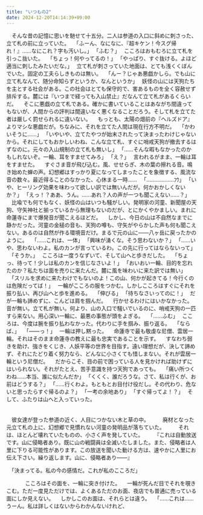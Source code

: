 ```yaml
---
title: "いつもの2"
date: 2024-12-20T14:14:39+09:00
---
```

　そんな昔の記憶に思いを馳せて十五分。二人は参道の入口に斜めに刺さった、立て札の前に立っていた。
　｢ふーん、なになに、『超キケン！今スグ帰れ！』……なにこれ？字も汚いし。｣
　｢ふむ？｣
　こころはおもむろに立て札を引っこ抜いた。
　｢ちょっ！何やってるの！｣
　｢やっぱり、すぐ抜ける。よほど適当に刺したみたいだな。｣
　立て札が刺さっていた地面は、とても浅くくぼんでいた。固定の工夫らしきものは無い。
　｢んー？じゃあ悪戯かしら。でも山に立て札なんて、随分命知らずというか、なんというか｣
　妖怪の山には天狗たちを主とする社会がある。この社会はとても保守的で、害あるものを全く容赦せず排斥する。麓には『いつまで経っても入山禁止』だなんて立て札があるくらいだ。
　そこに悪戯の立て札である。確かに書いていることはあながち間違ってもないが、人間からの評判は間違いなく悪くなることだろう。そして札を立てた者は厳しく罰せられるに違いない。
　もっとも、太陽の畑前の『ヘルズドア』よりマシな悪戯だが。ちなみに、それを立てた人間は現在行方不明だ。
　｢かわいそうに……｣
　｢いやいや、立てたやつが始末されたって決まったわけじゃないから。それにしてもおかしいわね、こんな立て札、すぐに哨戒天狗が撤去するはずなのに。元々の入山規制の立て札も無いし｣
　｢……そんな暇もなかったのかもしれないぞ。一輪、耳をすませてみろ｣
　｢え？｣
　言われるがまま、一輪は耳をすませた。
　すぐさま音が飛び込む。風、せせらぎ、木の葉の擦れる音。鳴き始めた蝉の声。幻想郷はすっかり夏になってしまったことを象徴する、風流な音の数々。最近得ることのなかった、心休まる一時……
　｢………………ﾌｳ｣
　｢いや、ヒーリング効果を味わって欲しい訳では無いんだが。何かおかしくないか？｣
　｢えっ！？ああ、うん。……あれ？人の声が一つも聞こえない……？｣
　比喩でも何でもなく、妖怪の山はいつも騒がしい。発明家の河童、新聞屋の天狗、守矢神社と揃っているから無理もないのだが、とにかくやかましい。まれに命蓮寺にまで爆発音が聞こえるほどだ。
　しかし、今日の山は不自然なまでに静かだった。河童の金槌の音も、天狗の噂も、守矢がやらかした声も何も聞こえない。あるのは自然が作る環境音だけ。まるで元の山に――八ヶ岳に戻ったかのように。
　｢……これは、一体｣
　｢興味が湧くな。そう思わないか？｣
　｢……いや、思わないわよ。私のカンが言っているわ。この先に行ってはならないって｣
　｢そうか。｣
　こころは一度うなずいて、そして山へと歩きだした。
　｢ちょっ、待って！少しは私のカンを信じなさいよ！｣
　｢おいおい一輪、目的を忘れたのか？私たちは面を売りに来たんだ。麓に風を味わいに来た訳では無い｣
　｢スリルを求めに来たわけでもないのよ！この山、何かが起きてる！今行くのは危険だってば！｣
　一輪がこころの服をつかむ。しかしこころはすぐにそれを振り払い、再び山へと歩を進める。
　｢伸びる｣
　｢待ちなさいってのに！｣
　だが一輪も諦めずに、こんどは肩を掴んだ。
　行かせるわけにはいかなかった。音が無い。立て札が無い。何より、山の入口で騒いでいるのに、哨戒天狗の一匹すら来ない。用心深い一輪に、最悪の事態が頭をよぎる。
　｢……ふむ｣
　こころは、今度は腕を振り払わなかった。代わりに手を掴み、振り返る。
　「ならば、」
　｢――っ！｣
　一輪は押し黙った。
　命蓮寺で最も敬虔な尼僧、雲居一輪。それはそのまま命蓮寺の教えに最も忠実であることを示す。
　すなわち弱きを助け、強きをくじき、人妖平等の世界を目指す。遠い理想だが、決して諦めず、それにたどり着く努力なら、どんなに小さくても惜しまない。それが雲居一輪という尼僧だ。
　だからこそ、目の前で困っている人を見かければ助けずにはいられない。それがたとえ、苦手意識を持つ天狗であっても。
　｢痛い所つくわね……本当、誰に似たんだか｣
　｢くくく、誰だろうな。さて、私は行くが、お前はどうする？｣
　｢……行くわよ。もともとお目付け役だし。その代わり、危ないと思ったらすぐ帰るのよ？｣
　｢一考の余地あり｣
　｢すぐ帰ってよ！？｣
　そして、ふたりは山へと入っていった。
　
　
　
　
　
　
　
　
　
　
　
　
　
　
　
　
　
　
　
　
　
　
　
　

　彼女達が登った参道の近く、人目につかない木と草の中。
　
　廃材となった元立て札の上に、幻想郷で見慣れない河童の発明品が落ちていた。
　
　それは、ほとんど壊れていたものの、小さく声を発していた。
　
　『これは自動放送です。山に侵略者あり。既に山の戦闘員は全滅いたしました。また、侵略者は人里に下りる可能性があります。この放送を聞いた動ける方は、速やかに人里にお伝え下さい。繰り返します。山に、侵略者あり――』


　「決まってる。私の今の感情だ。これが私のこころだ」

　
　
　こころはその面を、一輪に突き付けた。
　一輪が死んだ目でそれを覗きこむ。ただ一度見ただけでは、よくあるただのお面、夜店でも普通に売っている面にしか見えない。
　しかしこのお面は、それらとは違う。
　「……これは……うーん。私は詳しくはないからわかんないけれど、
